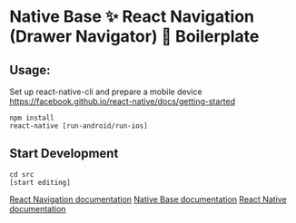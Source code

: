 # Native Base ✨ React Navigation (Drawer Navigator) 🎌 Boilerplate

## Usage:
Set up react-native-cli and prepare a mobile device
https://facebook.github.io/react-native/docs/getting-started


```
npm install
react-native [run-android/run-ios]

```

## Start Development

```
cd src
[start editing]

```

[React Navigation documentation](https://reactnavigation.org/docs/en/tab-based-navigation.html)
[Native Base documentation](https://docs.nativebase.io/)
[React Native documentation](https://facebook.github.io/react-native/docs/tutorial)